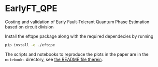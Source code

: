 # EarlyFT_QPE
Costing and validation of Early Fault-Tolerant Quantum Phase Estimation based on circuit division

Install the eftqpe package along with the required dependecies by running
```bash
pip install -e ./eftqpe
```

The scripts and notebooks to reproduce the plots in the paper are in the `notebooks` directory,
see [the README file therein](notebooks/README.md).